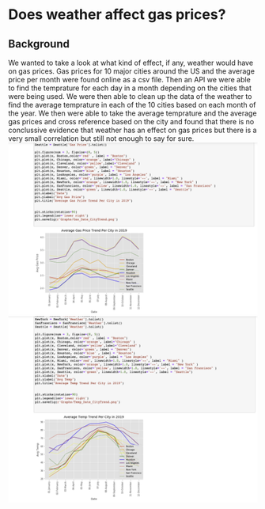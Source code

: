 # Does weather affect gas prices?

## Background

We wanted to take a look at what kind of effect, if any, weather would have on gas prices.
Gas prices for 10 major cities around the US and the average price per month were found online as a csv file.
Then an API we were able to find the temprature for each day in a month depending on the cities that were being used.
We were then able to clean up the data of the weather to find the average temprature in each of the 10 cities based on each month of the year.
We then were able to take the average temprature and the average gas prices and cross reference based on the city and found that there is no conclussive evidence that weather has an effect on gas prices but there is a very small correlation but still not enough to say for sure.
![AverageGas](Images/averageGas.png)
![AverageTemp](Images/averageTemp.png)